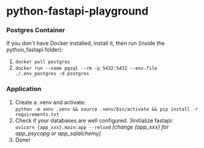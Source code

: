# python-fastapi-playground

### Postgres Container
If you don`t have Docker installed, install it, then run (inside the python_fastapi folder):
1. `docker pull postgres`
2. `docker run --name pgsql --rm -p 5432:5432 --env-file ./.env_postgres -d postgres`

### Application
1. Create a .venv and activate:  
`python -m venv .venv && source .venv/bin/activate && pip install -r requirements.txt`
2. Check if your databases are well configured.
3initialize fastapi:  
`uvicorn {app_xxx}.main:app --reload` *[change {app_xxx} for app_psycopg or app_sqlalchemy]*
3. Done!
